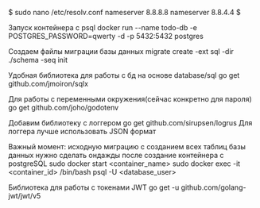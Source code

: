 $
sudo nano /etc/resolv.conf 
nameserver 8.8.8.8
nameserver 8.8.4.4
$

Запуск контейнера с psql
docker run --name todo-db -e POSTGRES_PASSWORD=qwerty -d -p 5432:5432 postgres


Создаем файлы миграции базы данных
migrate create -ext sql -dir ./schema -seq init

Удобная библиотека для работы с бд на основе database/sql
go get github.com/jmoiron/sqlx


Для работы с переменными окружения(сейчас конкретно для пароля)
go get github.com/joho/godotenv

Добавим библиотеку с логгером 
go get github.com/sirupsen/logrus
Для логгера лучше использовать JSON формат


Важный момент: исходную миграцию с созданием всех таблиц базы данных
нужно сделать ондажды после создание контейнера с postgreSQL
sudo docker start <container_name>
sudo docker exec -it <container_id> /bin/bash
psql -U <database_user>

Библиотека для работы с токенами JWT
go get -u github.com/golang-jwt/jwt/v5